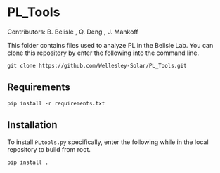 # PL_Tools

Contributors: B. Belisle , Q. Deng , J. Mankoff

This folder contains files used to analyze PL in the Belisle Lab. You can clone this repository by enter the following into the command line.
```
git clone https://github.com/Wellesley-Solar/PL_Tools.git
```
## Requirements
```
pip install -r requirements.txt
```
## Installation
To install `PLtools.py` specifically, enter the following while in the local repository to build from root.
```
pip install .
```

